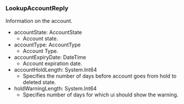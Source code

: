 ### LookupAccountReply
Information on the account.

- accountState: AccountState
  - Account state.
- accountType: AccountType
  - Account Type.
- accountExpiryDate: DateTime
  - Account expiration date.
- accountHoldLength: System.Int64
  - Specifies the number of days before account goes from hold to deleted state.
- holdWarningLength: System.Int64
  - Specifies number of days for which ui should show the warning.
